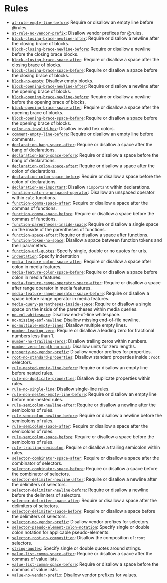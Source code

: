# Rules

* [`at-rule-empty-line-before`](../src/rules/at-rule-empty-line-before/README.md): Require or disallow an empty line before @rules.
* [`at-rule-no-vendor-prefix`](../src/rules/at-rule-no-vendor-prefix/README.md): Disallow vendor prefixes for @rules.
* [`block-closing-brace-newline-after`](../src/rules/block-closing-brace-newline-after/README.md): Require or disallow a newline after the closing brace of blocks.
* [`block-closing-brace-newline-before`](../src/rules/block-closing-brace-newline-before/README.md): Require or disallow a newline before the closing brace blocks.
* [`block-closing-brace-space-after`](../src/rules/block-closing-brace-space-after/README.md): Require or disallow a space after the closing brace of blocks.
* [`block-closing-brace-space-before`](../src/rules/block-closing-brace-space-before/README.md): Require or disallow a space before the closing brace of blocks.
* [`block-no-empty`](../src/rules/block-no-empty/README.md): Disallow empty blocks.
* [`block-opening-brace-newline-after`](../src/rules/block-opening-brace-newline-after/README.md): Require or disallow a newline after the opening brace of blocks.
* [`block-opening-brace-newline-before`](../src/rules/block-opening-brace-newline-before/README.md): Require or disallow a newline before the opening brace of blocks.
* [`block-opening-brace-space-after`](../src/rules/block-opening-brace-space-after/README.md): Require or disallow a space after the opening brace of blocks.
* [`block-opening-brace-space-before`](../src/rules/block-opening-brace-space-before/README.md): Require or disallow a space before the opening brace of blocks.
* [`color-no-invalid-hex`](../src/rules/color-no-invalid-hex/README.md): Disallow invalid hex colors.
* [`comment-empty-line-before`](../src/rules/comment-empty-line-before/README.md): Require or disallow an empty line before comments.
* [`declaration-bang-space-after`](../src/rules/declaration-bang-space-after/README.md): Require or disallow a space after the bang of declarations.
* [`declaration-bang-space-before`](../src/rules/declaration-bang-space-before/README.md): Require or disallow a space before the bang of declarations.
* [`declaration-colon-space-after`](../src/rules/declaration-colon-space-after/README.md): Require or disallow a space after the colon of declarations.
* [`declaration-colon-space-before`](../src/rules/declaration-colon-space-before/README.md): Require or disallow a space before the colon of declarations.
* [`declaration-no-important`](../src/rules/declaration-no-important/README.md): Disallow `!important` within declarations.
* [`function-calc-no-unspaced-operator`](../src/rules/function-calc-no-unspaced-operator/README.md): Disallow an unspaced operator within `calc` functions.
* [`function-comma-space-after`](../src/rules/function-comma-space-after/README.md): Require or disallow a space after the commas of functions.
* [`function-comma-space-before`](../src/rules/function-comma-space-before/README.md): Require or disallow a space before the commas of functions.
* [`function-parentheses-inside-space`](../src/rules/function-parentheses-inside-space/README.md): Require or disallow a single space on the inside of the parentheses of functions.
* [`function-space-after`](../src/rules/function-space-after/README.md): Require or disallow a space after functions.
* [`function-token-no-space`](../src/rules/function-token-no-space/README.md): Disallow a space between function tokens and their parameters.
* [`function-url-quotes`](../src/rules/function-url-quotes/README.md): Specify single, double or no quotes for urls.
* [`indentation`](../src/rules/indentation/README.md): Specify indentation
* [`media-feature-colon-space-after`](../src/rules/media-feature-colon-space-after/README.md): Require or disallow a space after colon in media features.
* [`media-feature-colon-space-before`](../src/rules/media-feature-colon-space-before/README.md): Require or disallow a space before colon in media features.
* [`media-feature-range-operator-space-after`](../src/rules/media-feature-range-operator-space-after/README.md): Require or disallow a space after range operator in media features.
* [`media-feature-range-operator-space-before`](../src/rules/media-feature-range-operator-space-before/README.md): Require or disallow a space before range operator in media features.
* [`media-query-parentheses-inside-space`](../src/rules/media-query-parentheses-inside-space/README.md): Require or disallow a single space on the inside of the parentheses within media queries.
* [`no-eol-whitespace`](../src/rules/no-eol-whitespace/README.md): Disallow end-of-line whitespace.
* [`no-missing-eof-newline`](../src/rules/no-missing-eof-newline/README.md): Disallow missing end-of-file newline.
* [`no-multiple-empty-lines`](../src/rules/no-multiple-empty-lines/README.md): Disallow multiple empty lines.
* [`number-leading-zero`](../src/rules/number-leading-zero/README.md): Require or disallow a leading zero for fractional numbers less than 1.
* [`number-no-trailing-zeros`](../src/rules/number-no-trailing-zeros/README.md): Disallow trailing zeros within numbers.
* [`number-zero-length-no-unit`](../src/rules/number-zero-length-no-unit/README.md): Disallow units for zero lengths.
* [`property-no-vendor-prefix`](../src/rules/property-no-vendor-prefix/README.md): Disallow vendor prefixes for properties.
* [`root-no-standard-properties`](../src/rules/root-no-standard-properties/README.md): Disallow standard properties inside `:root` selectors.
* [`rule-nested-empty-line-before`](../src/rules/rule-nested-empty-line-before/README.md): Require or disallow an empty line before nested rules.
* [`rule-no-duplicate-properties`](../src/rules/rule-no-duplicate-properties/README.md): Disallow duplicate properties within rules.
* [`rule-no-single-line`](../src/rules/rule-no-single-line/README.md): Disallow single-line rules.
* [`rule-non-nested-empty-line-before`](../src/rules/rule-non-nested-empty-line-before/README.md): Require or disallow an empty line before non-nested rules.
* [`rule-semicolon-newline-after`](../src/rules/rule-semicolon-newline-after/README.md): Require or disallow a newline after the semicolons of rules.
* [`rule-semicolon-newline-before`](../src/rules/rule-semicolon-newline-before/README.md): Require or disallow a newline before the semicolons of rules.
* [`rule-semicolon-space-after`](../src/rules/rule-semicolon-space-after/README.md): Require or disallow a space after the semicolons of rules.
* [`rule-semicolon-space-before`](../src/rules/rule-semicolon-space-before/README.md): Require or disallow a space before the semicolons of rules.
* [`rule-trailing-semicolon`](../src/rules/rule-trailing-semicolon/README.md): Require or disallow a trailing semicolon within rules.
* [`selector-combinator-space-after`](../src/rules/selector-combinator-space-after/README.md): Require or disallow a space after the combinator of selectors.
* [`selector-combinator-space-before`](../src/rules/selector-combinator-space-before/README.md): Require or disallow a space before the combinator of selectors.
* [`selector-delimiter-newline-after`](../src/rules/selector-delimiter-newline-after/README.md): Require or disallow a newline after the delimiters of selectors.
* [`selector-delimiter-newline-before`](../src/rules/selector-delimiter-newline-before/README.md): Require or disallow a newline before the delimiters of selectors.
* [`selector-delimiter-space-after`](../src/rules/selector-delimiter-space-after/README.md): Require or disallow a space after the delimiters of selectors.
* [`selector-delimiter-space-before`](../src/rules/selector-delimiter-space-before/README.md): Require or disallow a space before the delimiters of selectors.
* [`selector-no-vendor-prefix`](../src/rules/selector-no-vendor-prefix/README.md): Disallow vendor prefixes for selectors.
* [`selector-pseudo-element-colon-notation`](../src/rules/selector-pseudo-element-colon-notation/README.md): Specify single or double colon notation for applicable pseudo-elements.
* [`selector-root-no-composition`](../src/rules/selector-root-no-composition/README.md): Disallow the composition of`:root` selectors.
* [`string-quotes`](../src/rules/string-quotes/README.md): Specify single or double quotes around strings.
* [`value-list-comma-space-after`](../src/rules/value-list-comma-space-after/README.md): Require or disallow a space after the commas of value lists.
* [`value-list-comma-space-before`](../src/rules/value-list-comma-space-before/README.md): Require or disallow a space before the commas of value lists.
* [`value-no-vendor-prefix`](../src/rules/value-no-vendor-prefix/README.md): Disallow vendor prefixes for values.
